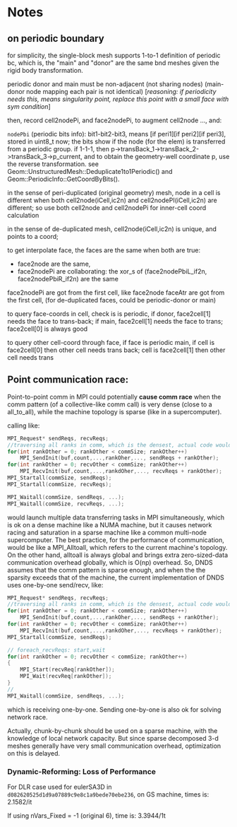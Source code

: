 # Notes

## on periodic boundary

for simplicity, the single-block mesh supports 1-to-1 definition of periodic bc, which is, the "main" and "donor" are the same bnd meshes given the rigid body transformation.

periodic donor and main must be non-adjacent (not sharing nodes) (main-donor node mapping each pair is not identical) [*reasoning: if periodicity needs this, means singularity point, replace this point with a small face with sym condition*]

then, record cell2nodePi, and face2nodePi, to augment cell2node ..., and:

`nodePbi` (periodic bits info): bit1-bit2-bit3, means [if peri1][if peri2][if peri3], stored in uint8_t now; the bits show if the node (for the elem) is transferred from a periodic group. if 1-1-1, then p->transBack_1->transBack_2->transBack_3->p_current, and to obtain the geometry-well coordinate p, use the reverse transformation. see Geom::UnstructuredMesh::Deduplicate1to1Periodic() and Geom::PeriodicInfo::GetCoordByBits().

in the sense of peri-duplicated (original geometry) mesh, node in a cell is different when both cell2node(iCell,ic2n) and cell2nodePI(iCell,ic2n) are different; so use both cell2node and cell2nodePi for inner-cell coord calculation

in the sense of de-duplicated mesh, cell2node(iCell,ic2n) is unique, and points to a coord;

to get interpolate face, the faces are the same when both are true:

- face2node are the same,
- face2nodePi are collaborating: the xor_s of (face2nodePbiL_if2n, face2nodePbiR_if2n) are the same

face2nodePi are got from the first cell, like face2node
faceAtr are got from the first cell, (for de-duplicated faces, could be periodic-donor or main)

to query face-coords in cell, check is is periodic, if donor, face2cell[1] needs the face to trans-back; if main, face2cell[1] needs the face to trans; face2cell[0] is always good

to query other cell-coord through face, if face is periodic main, if cell is face2cell[0] then other cell needs trans back; cell is face2cell[1] then other cell needs trans


## Point communication race:

Point-to-point comm in MPI could potentially **cause comm race** when the comm pattern (of a collective-like comm call) is very dense (close to a all_to_all), while the machine topology is sparse (like in a supercomputer).

calling like:

```c
MPI_Request* sendReqs, recvReqs;
//traversing all ranks in comm, which is the densest, actual code would omit those with zero size
for(int rankOther = 0; rankOther < commSize; rankOther++) 
    MPI_SendInit(buf,count,...,rankOher,..., sendReqs + rankOther);
for(int rankOther = 0; recvOther < commSize; rankOther++)
    MPI_RecvInit(buf,count,...,rankdOher,..., recvReqs + rankOther); 
MPI_Startall(commSize, sendReqs);
MPI_Startall(commSize, recvReqs);

MPI_Waitall(commSize, sendReqs, ...);
MPI_Waitall(commSize, recvReqs, ...);
```

would launch multiple data transferring tasks in MPI simultaneously, which is ok on a dense machine like a NUMA machine, but it causes network racing and saturation in a sparse machine like a common multi-node supercomputer. The best practice, for the performance of communication, would be like a MPI_Alltoall, which refers to the current machine's topology. On the other hand, alltoall is always global and brings extra zero-sized-data communication overhead globally, which is O(np) overhead. So, DNDS assumes that the comm pattern is sparse enough, and when the the sparsity exceeds that of the machine, the current implementation of DNDS uses one-by-one send/recv, like: 

```c
MPI_Request* sendReqs, recvReqs;
//traversing all ranks in comm, which is the densest, actual code would omit those with zero size
for(int rankOther = 0; rankOther < commSize; rankOther++) 
    MPI_SendInit(buf,count,...,rankOher,..., sendReqs + rankOther);
for(int rankOther = 0; recvOther < commSize; rankOther++)
    MPI_RecvInit(buf,count,...,rankdOher,..., recvReqs + rankOther); 
MPI_Startall(commSize, sendReqs);

// foreach_recvReqs: start,wait
for(int rankOther = 0; recvOther < commSize; rankOther++)
{
    MPI_Start(recvReq[rankOther]);
    MPI_Wait(recvReq[rankOther]);
}
// 
MPI_Waitall(commSize, sendReqs, ...);
```

which is receiving one-by-one. Sending one-by-one is also ok for solving network race. 

Actually, chunk-by-chunk should be used on a sparse machine, with the knowledge of local network capacity. But since sparse decomposed 3-d meshes generally have very small communication overhead, optimization on this is delayed.


### Dynamic-Reforming: Loss of Performance

For DLR case used for eulerSA3D in `d082620525d1d9a07889c9e8c1a9bede70ebe236`, on GS machine, times is: 2.1582/it

If using nVars_Fixed = -1  (original 6), time is: 3.3944/1t





